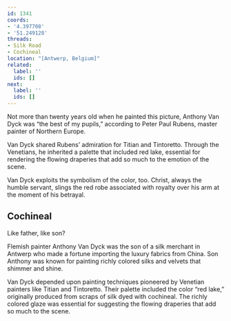 ```yaml
---
id: 1341
coords:
- '4.397708'
- '51.249128'
threads:
- Silk Road
- Cochineal
location: "[Antwerp, Belgium]"
related:
  label: ''
  ids: []
next:
  label: ''
  ids: []
---
```


Not more than twenty years old when he painted this picture, Anthony Van Dyck was “the best of my pupils,” according to Peter Paul Rubens, master painter of Northern Europe.

Van Dyck shared Rubens’ admiration for Titian and Tintoretto. Through the Venetians, he inherited a palette that included red lake, essential for rendering the flowing draperies that add so much to the emotion of the scene.

Van Dyck exploits the symbolism of the color, too. Christ, always the humble servant, slings the red robe associated with royalty over his arm at the moment of his betrayal.

## Cochineal

Like father, like son?

Flemish painter Anthony Van Dyck was the son of a silk merchant in Antwerp who made a fortune importing the luxury fabrics from China. Son Anthony was known for painting richly colored silks and velvets that shimmer and shine.

Van Dyck depended upon painting techniques pioneered by Venetian painters like Titian and Tintoretto. Their palette included the color “red lake,” originally produced from scraps of silk dyed with cochineal. The richly colored glaze was essential for suggesting the flowing draperies that add so much to the scene. 
